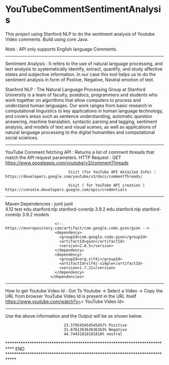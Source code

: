 # YouTubeCommentSentimentAnalysis
This project using Stanford NLP to do the sentiment analysis of Youtube Video comments. Build using core Java.

Note : API only supports English language Comments.

_________________________________________________________________________________________________________________________________________________________________________________

Sentiment Analysis : It refers to the use of natural language processing, and text analysis to systematically identify, extract, quantify, and study affective states and subjective information. In our case this tool helps us to do the sentiment analysis in form of Postive, Negative, Neutral emotion of text.

Stanford NLP : The Natural Language Processing Group at Stanford University is a team of faculty, postdocs, programmers and students who work together on algorithms that allow computers to process and understand human languages. Our work ranges from basic research in computational linguistics to key applications in human language technology, and covers areas such as sentence understanding, automatic question answering, machine translation, syntactic parsing and tagging, sentiment analysis, and models of text and visual scenes, as well as applications of natural language processing to the digital humanities and computational social sciences.

_________________________________________________________________________________________________________________________________________________________________________________

YouTube Comment fetching API : Returns a list of comment threads that match the API request parameters.
                                HTTP Request :
                                GET https://www.googleapis.com/youtube/v3/commentThreads
                                
                                Visit (for YouTube API detailed Info) : https://developers.google.com/youtube/v3/docs/commentThreads/
                                
                                Visit ( for YouTube API creation ) https://console.developers.google.com/apis/credentials
                                

_________________________________________________________________________________________________________________________________________________________________________________

Maven Dependencies :
                      <dependencies>
                          <dependency>
                            <groupId>junit</groupId>
                            <artifactId>junit</artifactId>  
                            <version>4.12</version>
                            <scope>test</scope>
                          </dependency>
                          <dependency>
                            <groupId>edu.stanford.nlp</groupId>
                            <artifactId>stanford-corenlp</artifactId>
                            <version>3.9.2</version>
                          </dependency>
                          <dependency>
                            <groupId>edu.stanford.nlp</groupId>
                            <artifactId>stanford-corenlp</artifactId>
                            <version>3.9.2</version>
                            <classifier>models</classifier>
                          </dependency>

                          <!-- https://mvnrepository.com/artifact/com.google.code.gson/gson -->
                          <dependency>
                            <groupId>com.google.code.gson</groupId>
                            <artifactId>gson</artifactId>
                            <version>2.8.5</version>
                          </dependency>
                          <dependency>
                            <groupId>org.slf4j</groupId>
                            <artifactId>slf4j-simple</artifactId>
                            <version>1.7.21</version>
                          </dependency>
                        </dependencies>

_________________________________________________________________________________________________________________________________________________________________________________


How to get Youtube Video Id : Got To Youtube -> Select a Video -> Copy the URL from browser 
                              YouTube Video Id is present in the URL itself
                              https://www.youtube.com/watch?v=< YouTube Video Id>

_________________________________________________________________________________________________________________________________________________________________________________

Use the above information and the Output will be as shown below.

                              23.579545454545457% Positive
                              31.676136363636363% Negative
                              44.74431818181818% neutral

*************************************************************************** END ****************************************************************************
                                
